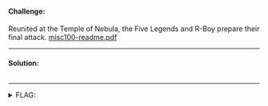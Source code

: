#### Challenge:

Reunited at the Temple of Nebula, the Five Legends and R-Boy prepare their final attack. [misc100-readme.pdf](./misc100-readme.pdf ":ignore")

---

#### Solution:

```bash
```

---

<details><summary>FLAG:</summary>

```
{FLG:weeGo0dY0u}
```

</details>
